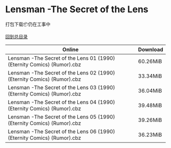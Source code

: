 # Lensman -The Secret of the Lens

打包下载📦仍在工事中

[回到总目录](/Catalogs.md)







Online | Download
--- | ---
Lensman -The Secret of the Lens 01 (1990) (Eternity Comics) (Rumor).cbz | 60.26MiB
Lensman -The Secret of the Lens 02 (1990) (Eternity Comics) (Rumor).cbz | 33.34MiB
Lensman -The Secret of the Lens 03 (1990) (Eternity Comics) (Rumor).cbz | 36.04MiB
Lensman -The Secret of the Lens 04 (1990) (Eternity Comics) (Rumor).cbz | 39.48MiB
Lensman -The Secret of the Lens 05 (1990) (Eternity Comics) (Rumor).cbz | 39.26MiB
Lensman -The Secret of the Lens 06 (1990) (Eternity Comics) (Rumor).cbz | 36.23MiB